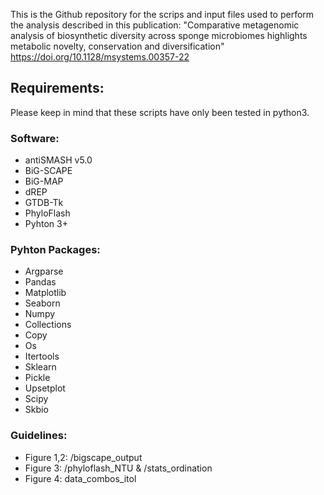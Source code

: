 
This is the Github repository for the scrips and input files used to perform the analysis described in this publication: "Comparative metagenomic analysis of biosynthetic diversity across sponge microbiomes highlights metabolic novelty, conservation and diversification" https://doi.org/10.1128/msystems.00357-22

## Requirements:

Please keep in mind that these scripts have only been tested in python3.

### Software:

- antiSMASH v5.0
- BiG-SCAPE
- BiG-MAP
- dREP
- GTDB-Tk
- PhyloFlash
- Pyhton 3+

### Pyhton Packages:

- Argparse 
- Pandas
- Matplotlib
- Seaborn
- Numpy
- Collections
- Copy
- Os
- Itertools
- Sklearn
- Pickle
- Upsetplot
- Scipy
- Skbio

### Guidelines:
- Figure 1,2: /bigscape_output
- Figure 3: /phyloflash_NTU & /stats_ordination
- Figure 4: data_combos_itol






